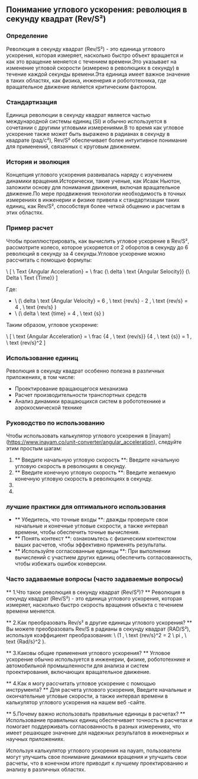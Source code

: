 ## Понимание углового ускорения: революция в секунду квадрат (Rev/S²)

### Определение
Революция в секунду квадрат (Rev/S²) - это единица углового ускорения, которая измеряет, насколько быстро объект вращается и как это вращение меняется с течением времени.Это указывает на изменение угловой скорости (измерено в революциях в секунду) в течение каждой секунды времени.Эта единица имеет важное значение в таких областях, как физика, инженерия и робототехника, где вращательное движение является критическим фактором.

### Стандартизация
Единица революции в секунду квадрат является частью международной системы единиц (SI) и обычно используется в сочетании с другими угловыми измерениями.В то время как угловое ускорение также может быть выражено в радианах в секунду в квадрате (рад/с²), Rev/S² обеспечивает более интуитивное понимание для применений, связанных с круговым движением.

### История и эволюция
Концепция углового ускорения развивалась наряду с изучением динамики вращения.Исторически, такие ученые, как Исаак Ньютон, заложили основу для понимания движения, включая вращательное движение.По мере продвижения технологии необходимость в точных измерениях в инженерии и физике привела к стандартизации таких единиц, как Rev/S², способствуя более четкой общению и расчетам в этих областях.

### Пример расчет
Чтобы проиллюстрировать, как вычислить угловое ускорение в Rev/S², рассмотрите колесо, которое ускоряется от 2 оборотов в секунду до 6 революций в секунду за 4 секунды.Угловое ускорение можно рассчитать с помощью формулы:

\ [
\ Text {Angular Acceleration} = \ frac {\ delta \ text {Angular Selocity}} {\ Delta \ Text {Time}}
\]

Где:
- \ (\ delta \ text {Angular Velocity} = 6 \, \ text {rev/s} - 2 \, \ text {rev/s} = 4 \, \ text {rev/s} \)
- \ (\ delta \ text {time} = 4 \, \ text {s} \)

Таким образом, угловое ускорение:

\ [
\ text {Angular Acceleration} = \ frac {4 \, \ text {rev/s}} {4 \, \ text {s}} = 1 \, \ text {rev/s}^2
\]

### Использование единиц
Революция в секунду квадрат особенно полезна в различных приложениях, в том числе:
- Проектирование вращающегося механизма
- Расчет производительности транспортных средств
- Анализ динамики вращающихся систем в робототехнике и аэрокосмической технике

### Руководство по использованию
Чтобы использовать калькулятор углового ускорения в [inayam] (https://www.inayam.co/unit-converter/angular_acceleration), следуйте этим простым шагам:
1. ** Введите начальную угловую скорость **: Введите начальную угловую скорость в революциях в секунду.
2. ** Введите конечную угловую скорость **: Введите желаемую конечную угловую скорость в революциях в секунду.
3.
4.

### лучшие практики для оптимального использования
- ** Убедитесь, что точные входы **: дважды проверьте свои начальные и конечные угловые скорости, а также интервал времени, чтобы обеспечить точные вычисления.
- ** Понять контекст **: ознакомьтесь с физическим контекстом ваших расчетов, чтобы эффективно применять результаты.
- ** Используйте согласованные единицы **: При выполнении вычислений с участием других единиц обеспечить согласованность, чтобы избежать ошибок конверсии.

### Часто задаваемые вопросы (часто задаваемые вопросы)

** 1.Что такое революция в секунду квадрат (Rev/S²)? **
Революция в секунду квадрат (Rev/S²) - это единица углового ускорения, которая измеряет, насколько быстро скорость вращения объекта с течением времени меняется.

** 2.Как преобразовать Rev/s² в другие единицы углового ускорения? **
Вы можете преобразовать Rev/S в радианы в секунду квадрат (RAD/S²), используя коэффициент преобразования: \ (1 \, \ text {rev/s}^2 = 2 \ pi \, \ text {Rad/s}^2 \).

** 3.Каковы общие применения углового ускорения? **
Угловое ускорение обычно используется в инженерии, физике, робототехнике и автомобильной промышленности для анализа и систем проектирования, включающих вращательное движение.

** 4.Как я могу рассчитать угловое ускорение с помощью инструмента? **
Для расчета углового ускорения, Введите начальные и окончательные угловые скорости, а также интервал времени в калькулятор углового ускорения на нашем веб -сайте.

** 5.Почему важно использовать правильные единицы в расчетах? **
Использование правильных единиц обеспечивает точность в расчетах и ​​помогает поддерживать согласованность в разных измерениях, что имеет решающее значение для надежных результатов в инженерных и научных приложениях.

Используя калькулятор углового ускорения на nayam, пользователи могут улучшить свое понимание динамики вращения и улучшить свои расчеты, что в конечном итоге приводит к лучшему проектированию и анализу в различных областях.